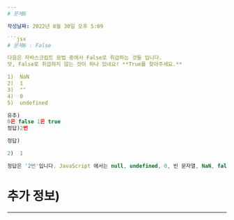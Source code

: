 ```yaml
---
# 문제6

작성날짜: 2022년 8월 30일 오후 5:09

```jsx
# 문제6 : False

다음은 자바스크립트 문법 중에서 False로 취급하는 것들 입니다.
앗, False로 취급하지 않는 것이 하나 있네요! **True를 찾아주세요.**

1)  NaN
2)  1
3)  ""
4)  0
5)  undefined
```

```jsx
유추)
0은 false 1은 true
정답)2번
```

```jsx
정답)

2)  1

정답은 '2번'입니다. JavaScript 에서는 null, undefined, 0, 빈 문자열, NaN, false 를 제외하고는 모두 참인 값으로 평가합니다.
```

# 추가 정보)

---
```

